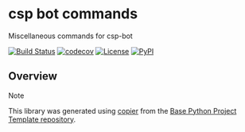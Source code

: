 # csp bot commands

Miscellaneous commands for csp-bot

[![Build Status](https://github.com/csp-community/csp-bot-commands/actions/workflows/build.yaml/badge.svg?branch=main&event=push)](https://github.com/csp-community/csp-bot-commands/actions/workflows/build.yaml)
[![codecov](https://codecov.io/gh/csp-community/csp-bot-commands/branch/main/graph/badge.svg)](https://codecov.io/gh/csp-community/csp-bot-commands)
[![License](https://img.shields.io/github/license/csp-community/csp-bot-commands)](https://github.com/csp-community/csp-bot-commands)
[![PyPI](https://img.shields.io/pypi/v/csp-bot-commands.svg)](https://pypi.python.org/pypi/csp-bot-commands)

## Overview


> [!NOTE]
> This library was generated using [copier](https://copier.readthedocs.io/en/stable/) from the [Base Python Project Template repository](https://github.com/python-project-templates/base).
